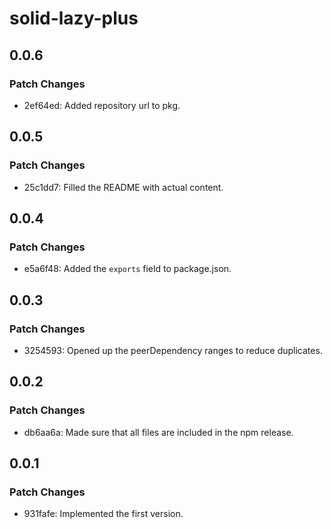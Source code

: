 # solid-lazy-plus

## 0.0.6

### Patch Changes

- 2ef64ed: Added repository url to pkg.

## 0.0.5

### Patch Changes

- 25c1dd7: Filled the README with actual content.

## 0.0.4

### Patch Changes

- e5a6f48: Added the `exports` field to package.json.

## 0.0.3

### Patch Changes

- 3254593: Opened up the peerDependency ranges to reduce duplicates.

## 0.0.2

### Patch Changes

- db6aa6a: Made sure that all files are included in the npm release.

## 0.0.1

### Patch Changes

- 931fafe: Implemented the first version.
